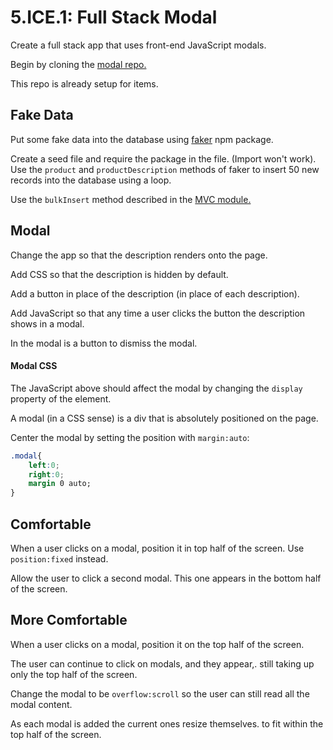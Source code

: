 # 5.ICE.1: Full Stack Modal

Create a full stack app that uses front-end JavaScript modals.

Begin by cloning the [modal repo.](https://github.com/rocketacademy/full-stack-modal-swe1)

This repo is already setup for items.

## Fake Data

Put some fake data into the database using [faker](https://github.com/Marak/Faker.js) npm package.

Create a seed file and require the package in the file. \(Import won't work\). Use the `product` and `productDescription` methods of faker to insert 50 new records into the database using a loop.

Use the `bulkInsert` method described in the [MVC module.](../../4-back-end-structure/4.3-mvc.md#less-than-generated_date-greater-than-fake-data-js)

## Modal

Change the app so that the description renders onto the page.

Add CSS so that the description is hidden by default.

Add a button in place of the description \(in place of each description\).

Add JavaScript so that any time a user clicks the button the description shows in a modal.

In the modal is a button to dismiss the modal.

#### Modal CSS

The JavaScript above should affect the modal by changing the `display` property of the element.

A modal \(in a CSS sense\) is a div that is absolutely positioned on the page.

Center the modal by setting the position with `margin:auto`:

```css
.modal{
    left:0;
    right:0;
    margin 0 auto;
}
```

## Comfortable

When a user clicks on a modal, position it in top half of the screen. Use `position:fixed` instead.

Allow the user to click a second modal. This one appears in the bottom half of the screen.

## More Comfortable

When a user clicks on a modal, position it on the top half of the screen.

The user can continue to click on modals, and they appear,. still taking up only the top half of the screen.

Change the modal to be `overflow:scroll` so the user can still read all the modal content.

As each modal is added the current ones resize themselves. to fit within the top half of the screen.

